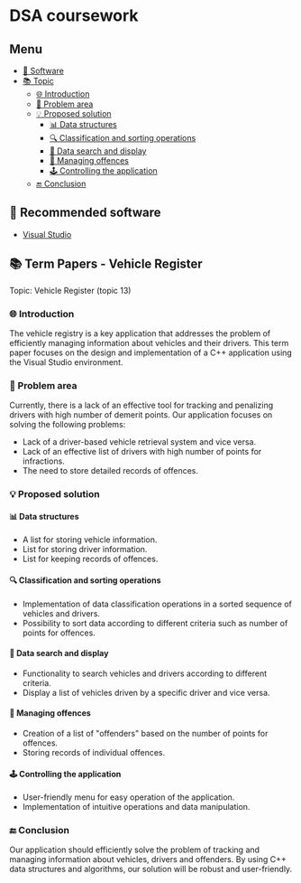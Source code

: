 # DSA coursework

## Menu

- [🔗 Software](#recommended-software)
- [📚 Topic](#term-papers---vehicle-register)
  - [🌐 Introduction](#introduction)
  - [🎯 Problem area](#problem-area)
  - [💡 Proposed solution](#proposed-solution)
    - [📊 Data structures](#data-structures)
    - [🔍 Classification and sorting operations](#classification-and-sorting-operations)
    - [🔎 Data search and display](#data-search-and-display)
    - [🚨 Managing offences](#managing-offences)
    - [🕹️ Controlling the application](#controlling-the-application)
  - [🔚 Conclusion](#conclusion)

## 🔗 Recommended software

- [Visual Studio](https://visualstudio.microsoft.com/)

## 📚 Term Papers - Vehicle Register

Topic: Vehicle Register (topic 13)

### 🌐 Introduction

The vehicle registry is a key application that addresses the problem of efficiently managing information about vehicles and their drivers. This term paper focuses on the design and implementation of a C++ application using the Visual Studio environment.

### 🎯 Problem area

Currently, there is a lack of an effective tool for tracking and penalizing drivers with high number of demerit points. Our application focuses on solving the following problems:

- Lack of a driver-based vehicle retrieval system and vice versa.
- Lack of an effective list of drivers with high number of points for infractions.
- The need to store detailed records of offences.

### 💡 Proposed solution

#### 📊 Data structures

- A list for storing vehicle information.
- List for storing driver information.
- List for keeping records of offences.

#### 🔍 Classification and sorting operations

- Implementation of data classification operations in a sorted sequence of vehicles and drivers.
- Possibility to sort data according to different criteria such as number of points for offences.

#### 🔎 Data search and display

- Functionality to search vehicles and drivers according to different criteria.
- Display a list of vehicles driven by a specific driver and vice versa.

#### 🚨 Managing offences

- Creation of a list of "offenders" based on the number of points for offences.
- Storing records of individual offences.

#### 🕹️ Controlling the application

- User-friendly menu for easy operation of the application.
- Implementation of intuitive operations and data manipulation.

### 🔚 Conclusion

Our application should efficiently solve the problem of tracking and managing information about vehicles, drivers and offenders. By using C++ data structures and algorithms, our solution will be robust and user-friendly.

